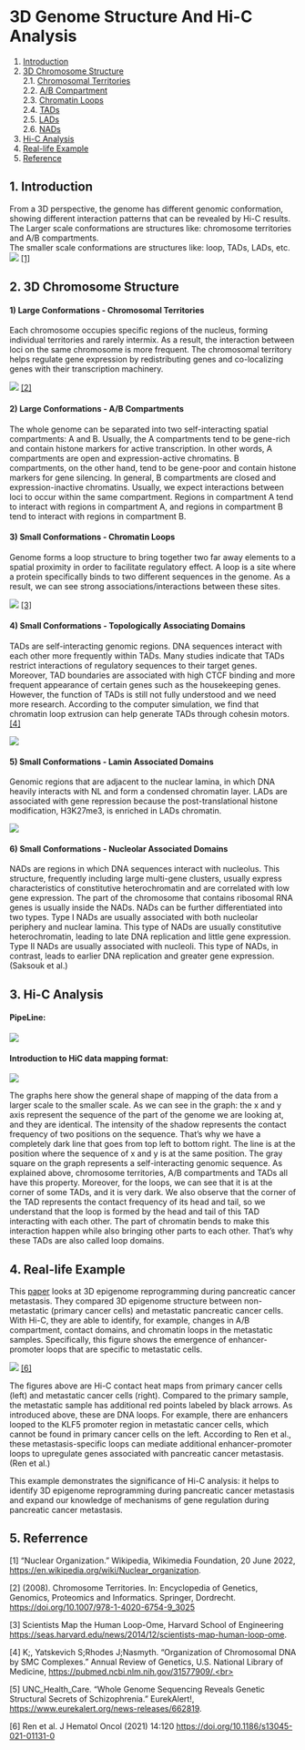 
# 3D Genome Structure And Hi-C Analysis
1. [Introduction](#231)
2. [3D Chromosome Structure](#232)<br>
    2.1. [Chromosomal Territories](#2321)<br>
    2.2. [A/B Compartment](#2322)<br>
    2.3. [Chromatin Loops](#2323)<br>
    2.4. [TADs](#2324)<br>
    2.5. [LADs](#2325)<br>
    2.6. [NADs](#2326)
3. [Hi-C Analysis](#233)
4. [Real-life Example](#234)
5. [Reference](#235)




## 1. Introduction<a name="231"></a> 

From a 3D perspective, the genome has different genomic conformation, showing different interaction patterns that can be revealed by Hi-C results.<br>
The Larger scale conformations are structures like: chromosome territories and A/B compartments.<br>
The smaller scale conformations are structures like: loop, TADs, LADs, etc.<br>
![](Structure.png) [[1]](https://en.wikipedia.org/wiki/Nuclear_organization)


## 2. 3D Chromosome Structure <a name="232"></a>

#### 1) Large Conformations - Chromosomal Territories<a name="2321"></a>
Each chromosome occupies specific regions of the nucleus, forming individual territories and rarely intermix. As a result, the interaction between loci on the same chromosome is more frequent. The chromosomal territory helps regulate gene expression by redistributing genes and co-localizing genes with their transcription machinery.

![](LargeConformation.png)
[[2]](https://doi.org/10.1007/978-1-4020-6754-9_3025)

#### 2) Large Conformations - A/B Compartments<a name="2322"></a>
The whole genome can be separated into two self-interacting spatial compartments: A and B. Usually, the A compartments tend to be gene-rich and contain histone markers for active transcription. In other words, A compartments are open and expression-active chromatins. B compartments, on the other hand, tend to be gene-poor and contain histone markers for gene silencing. In general, B compartments are closed and expression-inactive chromatins. Usually, we expect interactions between loci to occur within the same compartment. Regions in compartment A tend to interact with regions in compartment A, and regions in compartment B tend to interact with regions in compartment B. 

#### 3) Small Conformations - Chromatin Loops<a name="2323"></a>
Genome forms a loop structure to bring together two far away elements to a spatial proximity in order to facilitate regulatory effect.
A loop is a site where a protein specifically binds to two different sequences in the genome. As a result, we can see strong associations/interactions between these sites. 

![](Loop.png)
[[3]](https://seas.harvard.edu/news/2014/12/scientists-map-human-loop-ome)

#### 4) Small Conformations - Topologically Associating Domains<a name="2324"></a>
TADs are self-interacting genomic regions. DNA sequences interact with each other more frequently within TADs. Many studies indicate that TADs restrict interactions of regulatory sequences to their target genes. Moreover, TAD boundaries are associated with high CTCF binding and more frequent appearance of certain genes such as the housekeeping genes. However, the function of TADs is still not fully understood and we need more research. According to the computer simulation, we find that chromatin loop extrusion can help generate TADs through cohesin motors. [[4]](https://www.annualreviews.org/doi/10.1146/annurev-genet-112618-043633)

![](TAD.png)

#### 5) Small Conformations - Lamin Associated Domains<a name="2325"></a>
Genomic regions that are adjacent to the nuclear lamina, in which DNA heavily interacts with NL and form a condensed chromatin layer. LADs are associated with gene repression because the post-translational histone modification, H3K27me3, is enriched in LADs chromatin. 

![](LAD.png)

#### 6) Small Conformations - Nucleolar Associated Domains<a name="2326"></a>
NADs are regions in which DNA sequences interact with nucleolus. This structure, frequently including large multi-gene clusters, usually express characteristics of constitutive heterochromatin and are correlated with low gene expression. The part of the chromosome that contains ribosomal RNA genes is usually inside the NADs. NADs can be further differentiated into two types. Type I NADs are usually associated with both nucleolar periphery and nuclear lamina. This type of NADs are usually constitutive heterochromatin, leading to late DNA replication and little gene expression. Type II NADs are usually associated with nucleoli. This type of NADs, in contrast, leads to earlier DNA replication and greater gene expression. (Saksouk et al.)


## 3. Hi-C Analysis<a name="233"></a>

#### PipeLine:

![](WorkFlow.png)

#### Introduction to HiC data mapping format:

![](Structure_VS_HiC.png)

The graphs here show the general shape of mapping of the data from a larger scale to the smaller scale. As we can see in the graph: the x and y axis represent the sequence of the part of the genome we are looking at, and they are identical. The intensity of the shadow represents the contact frequency of two positions on the sequence. That’s why we have a completely dark line that goes from top left to bottom right. The line is at the position where the sequence of x and y is at the same position. The gray square on the graph represents a self-interacting genomic sequence. As explained above, chromosome territories, A/B compartments and TADs all have this property. Moreover, for the loops, we can see that it is at the corner of some TADs, and it is very dark.  We also observe that the corner of the TAD represents the contact frequency of its head and tail, so we understand that the loop is formed by the head and tail of this TAD interacting with each other. The part of chromatin bends to make this interaction happen while also bringing other parts to each other. That’s why these TADs are also called loop domains.

## 4. Real-life Example<a name="234"></a> 
This [paper](https://doi.org/10.1186/s13045-021-01131-0) looks at 3D epigenome reprogramming during pancreatic cancer metastasis.
They compared 3D epigenome structure between non-metastatic (primary cancer cells) and metastatic pancreatic cancer cells.
With Hi-C, they are able to identify, for example, changes in A/B compartment, contact domains, and chromatin loops in the metastatic samples. Specifically, this figure shows the emergence of enhancer-promoter loops that are specific to metastatic cells.
 
![](Application.png)
[[6]](https://doi.org/10.1186/s13045-021-01131-0)

The figures above are Hi-C contact heat maps from primary cancer cells (left) and metastatic cancer cells (right). Compared to the primary sample, the metastatic sample has additional red points labeled by black arrows. As introduced above, these are DNA loops. For example, there are enhancers looped to the KLF5 promoter region in metastatic cancer cells, which cannot be found in primary cancer cells on the left. According to Ren et al., these metastasis-specific loops can mediate additional enhancer-promoter loops to upregulate genes associated with pancreatic cancer metastasis. (Ren et al.) 

This example demonstrates the significance of Hi-C analysis: it helps to identify 3D epigenome reprogramming during pancreatic cancer metastasis and expand our knowledge of mechanisms of gene regulation during pancreatic cancer metastasis.


## 5. Referrence<a name="235"></a>
[1] “Nuclear Organization.” Wikipedia, Wikimedia Foundation, 20 June 2022, https://en.wikipedia.org/wiki/Nuclear_organization. 
<br>

[2] (2008). Chromosome Territories. In: Encyclopedia of Genetics, Genomics, Proteomics and Informatics. Springer, Dordrecht. https://doi.org/10.1007/978-1-4020-6754-9_3025

[3] Scientists Map the Human Loop-Ome, Harvard School of Engineering https://seas.harvard.edu/news/2014/12/scientists-map-human-loop-ome. 

[4] K;, Yatskevich S;Rhodes J;Nasmyth. “Organization of Chromosomal DNA by SMC Complexes.” Annual Review of Genetics, U.S. National Library of Medicine, https://pubmed.ncbi.nlm.nih.gov/31577909/.<br>

[5] UNC_Health_Care. “Whole Genome Sequencing Reveals Genetic Structural Secrets of Schizophrenia.” EurekAlert!, https://www.eurekalert.org/news-releases/662819. 

[6] Ren et al. J Hematol Oncol (2021) 14:120 https://doi.org/10.1186/s13045-021-01131-0
